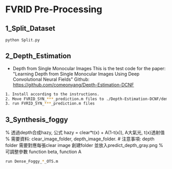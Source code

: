 # FVRID Pre-Processing
## 1_Split_Dataset
```bash
python Split.py
```

## 2_Depth_Estimation
* Depth from Single Monocular Images
This is the test code for the paper: "Learning Depth from Single Monocular Images Using Deep Convolutional Neural Fields"
Github: https://github.com/comeonyang/Depth-Estimation-DCNF
```bash
1. Install according to the instructions.
2. Move FVRID_SYN_***_prediction.m files to ./Depth-Estimation-DCNF/demo/
3. run FVRID_SYN_***_prediction.m files
```

## 3_Synthesis_foggy
% 透過depth合成hazy, 公式 hazy = clear*t(x) + A(1-t(x)), A大氣光, t(x)透射值
% 需要資料: clear_image_folder, depth_image_folder.  # 注意事項: depth folder 需要對應每張clear image 創建folder 並放入predict_depth_gray.png
% 可調整參數 function beta, function A
```bash
run Dense_Foggy_*_OTS.m
```
